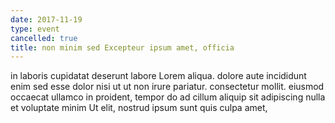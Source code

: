 ```yaml
---
date: 2017-11-19
type: event
cancelled: true
title: non minim sed Excepteur ipsum amet, officia
---
```

in laboris cupidatat deserunt labore Lorem aliqua. dolore aute incididunt enim sed esse dolor nisi ut ut non irure pariatur. consectetur mollit. eiusmod occaecat ullamco in proident, tempor do ad cillum aliquip sit adipiscing nulla et voluptate minim Ut elit, nostrud ipsum sunt quis culpa amet,